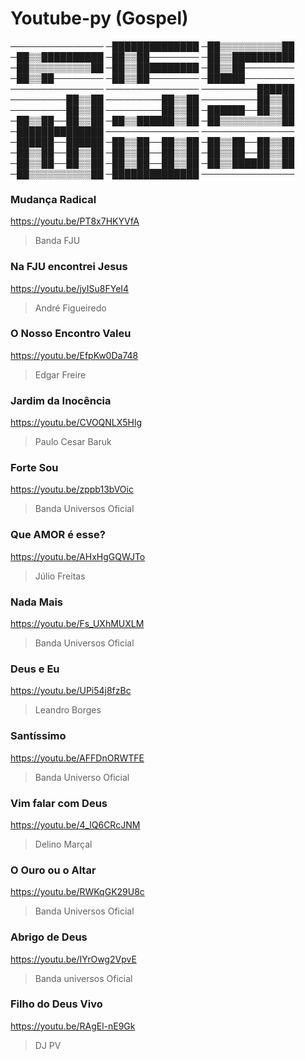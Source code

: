 # Youtube-py (Gospel)

───────────────
─██████████████
─██▒▒▒▒▒▒▒▒▒▒██
─██▒▒██████████
─██▒▒██────────
─██▒▒██████████
─██▒▒▒▒▒▒▒▒▒▒██
─██▒▒██████████
─██▒▒██────────
─██▒▒██────────
─██▒▒██────────
─██████────────
───────────────
───────────────
─────────██████
─────────██▒▒██
─────────██▒▒██
─────────██▒▒██
─────────██▒▒██
─────────██▒▒██
─██████──██▒▒██
─██▒▒██──██▒▒██
─██▒▒██████▒▒██
─██▒▒▒▒▒▒▒▒▒▒██
─██████████████
───────────────
───────────────
─██████──██████
─██▒▒██──██▒▒██
─██▒▒██──██▒▒██
─██▒▒██──██▒▒██
─██▒▒██──██▒▒██
─██▒▒██──██▒▒██
─██▒▒██──██▒▒██
─██▒▒██──██▒▒██
─██▒▒██████▒▒██
─██▒▒▒▒▒▒▒▒▒▒██
─██████████████
───────────────

### Mudança Radical

https://youtu.be/PT8x7HKYVfA

> Banda FJU

### Na FJU encontrei Jesus

https://youtu.be/jyISu8FYeI4

> André Figueiredo

### O Nosso Encontro Valeu

https://youtu.be/EfpKw0Da748

> Edgar Freire

### Jardim da Inocência

https://youtu.be/CVOQNLX5Hlg

> Paulo Cesar Baruk

### Forte Sou

https://youtu.be/zppb13bVOic

> Banda Universos Oficial

### Que AMOR é esse?

https://youtu.be/AHxHgGQWJTo

> Júlio Freitas

### Nada Mais

https://youtu.be/Fs_UXhMUXLM

> Banda Universos Oficial

### Deus e Eu

https://youtu.be/UPi54j8fzBc

> Leandro Borges

### Santíssimo

https://youtu.be/AFFDnORWTFE

> Banda Universo Oficial

### Vim falar com Deus

https://youtu.be/4_lQ6CRcJNM

> Delino Marçal

### O Ouro ou o Altar

https://youtu.be/RWKqGK29U8c

> Banda Universos Oficial

### Abrigo de Deus

https://youtu.be/IYrOwg2VpvE

> Banda universos Oficial

### Filho do Deus Vivo

https://youtu.be/RAgEl-nE9Gk

> DJ PV

